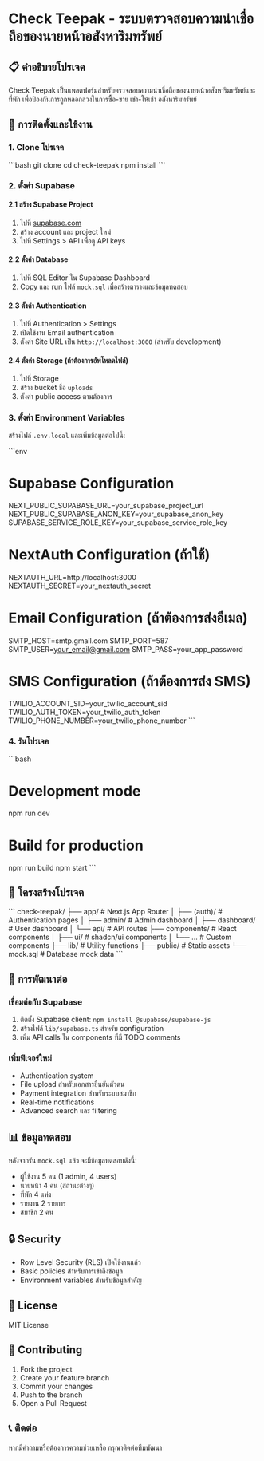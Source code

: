 # Check Teepak - ระบบตรวจสอบความน่าเชื่อถือของนายหน้าอสังหาริมทรัพย์

## 📋 คำอธิบายโปรเจค

Check Teepak เป็นแพลตฟอร์มสำหรับตรวจสอบความน่าเชื่อถือของนายหน้าอสังหาริมทรัพย์และที่พัก เพื่อป้องกันการถูกหลอกลวงในการซื้อ-ขาย เช่า-ให้เช่า อสังหาริมทรัพย์

## 🚀 การติดตั้งและใช้งาน

### 1. Clone โปรเจค
\`\`\`bash
git clone <repository-url>
cd check-teepak
npm install
\`\`\`

### 2. ตั้งค่า Supabase

#### 2.1 สร้าง Supabase Project
1. ไปที่ [supabase.com](https://supabase.com)
2. สร้าง account และ project ใหม่
3. ไปที่ Settings > API เพื่อดู API keys

#### 2.2 ตั้งค่า Database
1. ไปที่ SQL Editor ใน Supabase Dashboard
2. Copy และ run ไฟล์ `mock.sql` เพื่อสร้างตารางและข้อมูลทดสอบ

#### 2.3 ตั้งค่า Authentication
1. ไปที่ Authentication > Settings
2. เปิดใช้งาน Email authentication
3. ตั้งค่า Site URL เป็น `http://localhost:3000` (สำหรับ development)

#### 2.4 ตั้งค่า Storage (ถ้าต้องการอัพโหลดไฟล์)
1. ไปที่ Storage
2. สร้าง bucket ชื่อ `uploads`
3. ตั้งค่า public access ตามต้องการ

### 3. ตั้งค่า Environment Variables

สร้างไฟล์ `.env.local` และเพิ่มข้อมูลต่อไปนี้:

\`\`\`env
# Supabase Configuration
NEXT_PUBLIC_SUPABASE_URL=your_supabase_project_url
NEXT_PUBLIC_SUPABASE_ANON_KEY=your_supabase_anon_key
SUPABASE_SERVICE_ROLE_KEY=your_supabase_service_role_key

# NextAuth Configuration (ถ้าใช้)
NEXTAUTH_URL=http://localhost:3000
NEXTAUTH_SECRET=your_nextauth_secret

# Email Configuration (ถ้าต้องการส่งอีเมล)
SMTP_HOST=smtp.gmail.com
SMTP_PORT=587
SMTP_USER=your_email@gmail.com
SMTP_PASS=your_app_password

# SMS Configuration (ถ้าต้องการส่ง SMS)
TWILIO_ACCOUNT_SID=your_twilio_account_sid
TWILIO_AUTH_TOKEN=your_twilio_auth_token
TWILIO_PHONE_NUMBER=your_twilio_phone_number
\`\`\`

### 4. รันโปรเจค

\`\`\`bash
# Development mode
npm run dev

# Build for production
npm run build
npm start
\`\`\`

## 📁 โครงสร้างโปรเจค

\`\`\`
check-teepak/
├── app/                    # Next.js App Router
│   ├── (auth)/            # Authentication pages
│   ├── admin/             # Admin dashboard
│   ├── dashboard/         # User dashboard
│   └── api/               # API routes
├── components/            # React components
│   ├── ui/               # shadcn/ui components
│   └── ...               # Custom components
├── lib/                  # Utility functions
├── public/               # Static assets
└── mock.sql              # Database mock data
\`\`\`

## 🔧 การพัฒนาต่อ

### เชื่อมต่อกับ Supabase
1. ติดตั้ง Supabase client: `npm install @supabase/supabase-js`
2. สร้างไฟล์ `lib/supabase.ts` สำหรับ configuration
3. เพิ่ม API calls ใน components ที่มี TODO comments

### เพิ่มฟีเจอร์ใหม่
- Authentication system
- File upload สำหรับเอกสารยืนยันตัวตน
- Payment integration สำหรับระบบสมาชิก
- Real-time notifications
- Advanced search และ filtering

## 📊 ข้อมูลทดสอบ

หลังจากรัน `mock.sql` แล้ว จะมีข้อมูลทดสอบดังนี้:
- ผู้ใช้งาน 5 คน (1 admin, 4 users)
- นายหน้า 4 คน (สถานะต่างๆ)
- ที่พัก 4 แห่ง
- รายงาน 2 รายการ
- สมาชิก 2 คน

## 🔒 Security

- Row Level Security (RLS) เปิดใช้งานแล้ว
- Basic policies สำหรับการเข้าถึงข้อมูล
- Environment variables สำหรับข้อมูลสำคัญ

## 📝 License

MIT License

## 🤝 Contributing

1. Fork the project
2. Create your feature branch
3. Commit your changes
4. Push to the branch
5. Open a Pull Request

## 📞 ติดต่อ

หากมีคำถามหรือต้องการความช่วยเหลือ กรุณาติดต่อทีมพัฒนา

